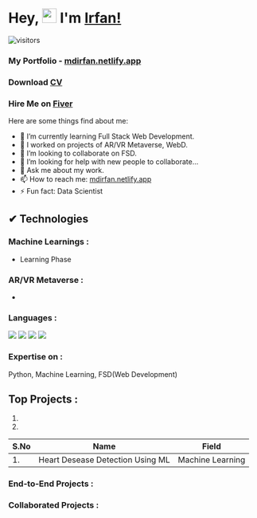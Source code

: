 # Hey, <img src="https://github.com/TheDudeThatCode/TheDudeThatCode/blob/master/Assets/Hi.gif" width="29"> I'm [Irfan!](https://mdirfan.netlify.app/)

![visitors](https://visitor-badge.laobi.icu/badge?page_id=dev-mdirfan.dev-mdirfan)

### My Portfolio - [mdirfan.netlify.app](https://mdirfan.netlify.app/)
<h3 align="">Download <a href="https://drive.google.com/file/d/137eaIMLDX2g49ewRlq4Zlkq6uHR_FiOU/view?usp=sharing" target="_blank">CV</a></h3>
<h3 align="">Hire Me on <a href="">Fiver</a></h3>

Here are some things find about me:
<!-- - 🔭 I’m currently working on ... -->
- 🌱 I’m currently learning Full Stack Web Development.
- 🌱 I worked on projects of AR/VR Metaverse, WebD.
- 👯 I’m looking to collaborate on FSD.
- 🤔 I’m looking for help with new people to collaborate...
- 💬 Ask me about my work.
- 📫 How to reach me: [mdirfan.netlify.app](https://mdirfan.netlify.app/)
- ⚡ Fun fact: Data Scientist

##  ✔ Technologies 

### Machine Learnings :
* Learning Phase

### AR/VR Metaverse :
* 

### Languages :
<img src="https://img.shields.io/badge/Python-FFD43B?style=for-the-badge&logo=python&logoColor=darkgreen"> <img src="https://img.shields.io/badge/Git-F05032?style=for-the-badge&logo=git&logoColor=white"> <img src="https://img.shields.io/badge/GitHub-100000?style=for-the-badge&logo=github&logoColor=white"> 
<img src="https://img.shields.io/badge/-Python-blue?style=for-the-badge&logo=python&logoColor=yellow">

### Expertise on :
Python, Machine Learning, FSD(Web Development)
## Top Projects :
1. 
2. 

|S.No|Name|Field|
|---|---|---|
|1.|Heart Desease Detection Using ML|Machine Learning|

### End-to-End Projects :

### Collaborated Projects :
